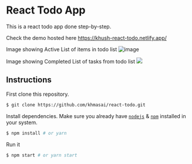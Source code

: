 # React Todo App

This is a react todo app done step-by-step.

Check the demo hosted here https://khush-react-todo.netlify.app/

Image showing Active List of items in todo list
![image](https://github.com/khmasai/react-todo/blob/main/Screenshots/Active.png)

Image showing Completed List of tasks from todo list 
![](https://github.dev/khmasai/react-todo/blob/e6716c683ab636415b43dce88ab9484aa3992b6c/Screenshots/Completed.png)


## Instructions

First clone this repository.
```bash
$ git clone https://github.com/khmasai/react-todo.git
```

Install dependencies. Make sure you already have [`nodejs`](https://nodejs.org/en/) & [`npm`](https://www.npmjs.com/) installed in your system.
```bash
$ npm install # or yarn
```

Run it
```bash
$ npm start # or yarn start
```
